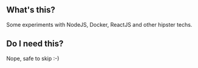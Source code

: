 What's this?
------------
Some experiments with NodeJS, Docker, ReactJS and other hipster techs. 

Do I need this?
---------------
Nope, safe to skip :-)
